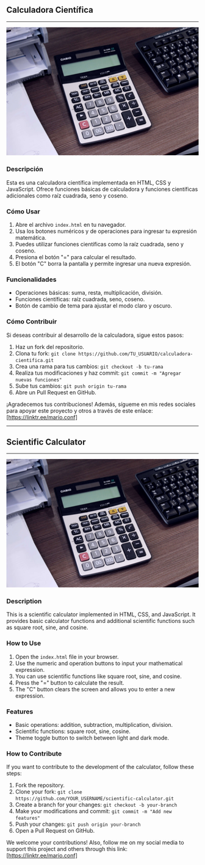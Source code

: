 ## Calculadora Científica

---

![Calculadora Científica](/src/image.png)

### Descripción

Esta es una calculadora científica implementada en HTML, CSS y JavaScript. Ofrece funciones básicas de calculadora y funciones científicas adicionales como raíz cuadrada, seno y coseno.

### Cómo Usar

1. Abre el archivo `index.html` en tu navegador.
2. Usa los botones numéricos y de operaciones para ingresar tu expresión matemática.
3. Puedes utilizar funciones científicas como la raíz cuadrada, seno y coseno.
4. Presiona el botón "=" para calcular el resultado.
5. El botón "C" borra la pantalla y permite ingresar una nueva expresión.

### Funcionalidades

- Operaciones básicas: suma, resta, multiplicación, división.
- Funciones científicas: raíz cuadrada, seno, coseno.
- Botón de cambio de tema para ajustar el modo claro y oscuro.

### Cómo Contribuir

Si deseas contribuir al desarrollo de la calculadora, sigue estos pasos:

1. Haz un fork del repositorio.
2. Clona tu fork: `git clone https://github.com/TU_USUARIO/calculadora-cientifica.git`
3. Crea una rama para tus cambios: `git checkout -b tu-rama`
4. Realiza tus modificaciones y haz commit: `git commit -m "Agregar nuevas funciones"`
5. Sube tus cambios: `git push origin tu-rama`
6. Abre un Pull Request en GitHub.

¡Agradecemos tus contribuciones! Además, sígueme en mis redes sociales para apoyar este proyecto y otros a través de este enlace: [https://linktr.ee/mario.conf]

---

## Scientific Calculator

---

![Scientific Calculator](/src/image.png)

### Description

This is a scientific calculator implemented in HTML, CSS, and JavaScript. It provides basic calculator functions and additional scientific functions such as square root, sine, and cosine.

### How to Use

1. Open the `index.html` file in your browser.
2. Use the numeric and operation buttons to input your mathematical expression.
3. You can use scientific functions like square root, sine, and cosine.
4. Press the "=" button to calculate the result.
5. The "C" button clears the screen and allows you to enter a new expression.

### Features

- Basic operations: addition, subtraction, multiplication, division.
- Scientific functions: square root, sine, cosine.
- Theme toggle button to switch between light and dark mode.

### How to Contribute

If you want to contribute to the development of the calculator, follow these steps:

1. Fork the repository.
2. Clone your fork: `git clone https://github.com/YOUR_USERNAME/scientific-calculator.git`
3. Create a branch for your changes: `git checkout -b your-branch`
4. Make your modifications and commit: `git commit -m "Add new features"`
5. Push your changes: `git push origin your-branch`
6. Open a Pull Request on GitHub.

We welcome your contributions! Also, follow me on my social media to support this project and others through this link:  [https://linktr.ee/mario.conf]
